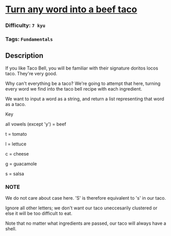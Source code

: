 # [Turn any word into a beef taco](https://www.codewars.com/kata/59414b46d040b7b8f7000021)

### Difficulty: `7 kyu`

### Tags: `Fundamentals`

## Description

If you like Taco Bell, you will be familiar with their signature doritos locos taco. They're very good.

Why can't everything be a taco? We're going to attempt that here, turning every word we find into the taco bell recipe with each ingredient.

We want to input a word as a string, and return a list representing that word as a taco.

Key

all vowels (except 'y') = beef

t = tomato

l = lettuce

c = cheese

g = guacamole

s = salsa

### NOTE
We do not care about case here. 'S' is therefore equivalent to 's' in our taco.

Ignore all other letters; we don't want our taco uneccesarily clustered or else it will be too difficult to eat.

Note that no matter what ingredients are passed, our taco will always have a shell.

